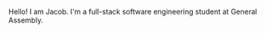Hello! I am Jacob. I'm a full-stack software engineering student at General Assembly.

<!---
jacver/jacver is a ✨ special ✨ repository because its `README.md` (this file) appears on your GitHub profile.
You can click the Preview link to take a look at your changes.
--->
